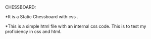CHESSBOARD:

*It is a Static Chessboard with css .

*This is a simple html file with an internal css code. This is to test my proficiency in css and html.

